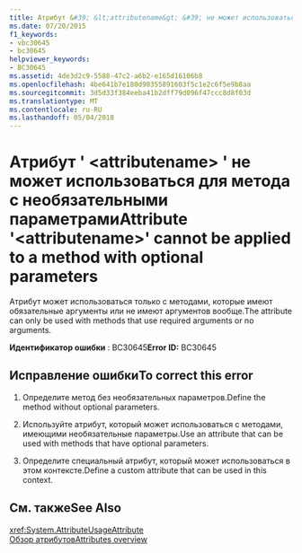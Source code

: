 ```yaml
---
title: Атрибут &#39; &lt;attributename&gt; &#39; не может использоваться для метода с необязательными параметрами
ms.date: 07/20/2015
f1_keywords:
- vbc30645
- bc30645
helpviewer_keywords:
- BC30645
ms.assetid: 4de3d2c9-5588-47c2-a6b2-e165d16106b8
ms.openlocfilehash: 4be641b7e180d90355891603f5c1e2c6f5e9b8aa
ms.sourcegitcommit: 3d5d33f384eeba41b2dff79d096f47ccc8d8f03d
ms.translationtype: MT
ms.contentlocale: ru-RU
ms.lasthandoff: 05/04/2018
---
```

# <a name="attribute-39ltattributenamegt39-cannot-be-applied-to-a-method-with-optional-parameters"></a><span data-ttu-id="645c6-102">Атрибут &#39; &lt;attributename&gt; &#39; не может использоваться для метода с необязательными параметрами</span><span class="sxs-lookup"><span data-stu-id="645c6-102">Attribute &#39;&lt;attributename&gt;&#39; cannot be applied to a method with optional parameters</span></span>
<span data-ttu-id="645c6-103">Атрибут может использоваться только с методами, которые имеют обязательные аргументы или не имеют аргументов вообще.</span><span class="sxs-lookup"><span data-stu-id="645c6-103">The attribute can only be used with methods that use required arguments or no arguments.</span></span>  
  
 <span data-ttu-id="645c6-104">**Идентификатор ошибки** : BC30645</span><span class="sxs-lookup"><span data-stu-id="645c6-104">**Error ID:** BC30645</span></span>  
  
## <a name="to-correct-this-error"></a><span data-ttu-id="645c6-105">Исправление ошибки</span><span class="sxs-lookup"><span data-stu-id="645c6-105">To correct this error</span></span>  
  
1.  <span data-ttu-id="645c6-106">Определите метод без необязательных параметров.</span><span class="sxs-lookup"><span data-stu-id="645c6-106">Define the method without optional parameters.</span></span>  
  
2.  <span data-ttu-id="645c6-107">Используйте атрибут, который может использоваться с методами, имеющими необязательные параметры.</span><span class="sxs-lookup"><span data-stu-id="645c6-107">Use an attribute that can be used with methods that have optional parameters.</span></span>  
  
3.  <span data-ttu-id="645c6-108">Определите специальный атрибут, который может использоваться в этом контексте.</span><span class="sxs-lookup"><span data-stu-id="645c6-108">Define a custom attribute that can be used in this context.</span></span>  
  
## <a name="see-also"></a><span data-ttu-id="645c6-109">См. также</span><span class="sxs-lookup"><span data-stu-id="645c6-109">See Also</span></span>  
 <xref:System.AttributeUsageAttribute>  
 [<span data-ttu-id="645c6-110">Обзор атрибутов</span><span class="sxs-lookup"><span data-stu-id="645c6-110">Attributes overview</span></span>](~/docs/visual-basic/programming-guide/concepts/attributes/index.md)
